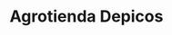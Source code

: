 ---
title: "Agrotienda Depicos"
url: /cangas-de-onis-cangues-donis/agrotienda-depicos/
shop: charcutería
---